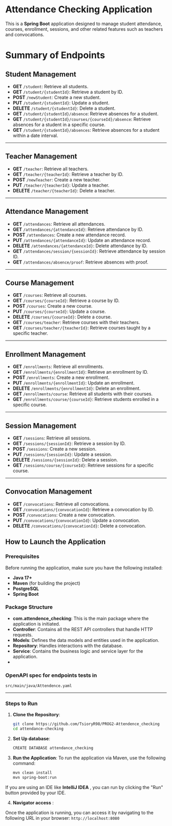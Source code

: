 # Attendance Checking Application

This is a **Spring Boot** application designed to manage student attendance, courses, enrollment, sessions, and other related features such as teachers and convocations.

# Summary of Endpoints

## Student Management
- **GET** `/student`: Retrieve all students.
- **GET** `/student/{studentId}`: Retrieve a student by ID.
- **POST** `/newStudent`: Create a new student.
- **PUT** `/student/{studentId}`: Update a student.
- **DELETE** `/student/{studentId}`: Delete a student.
- **GET** `/student/{studentId}/absence`: Retrieve absences for a student.
- **GET** `/student/{studentId}/courses/{courseId}/absence`: Retrieve absences for a student in a specific course.
- **GET** `/student/{studentId}/absences`: Retrieve absences for a student within a date interval.

---

## Teacher Management
- **GET** `/teacher`: Retrieve all teachers.
- **GET** `/teacher/{teacherId}`: Retrieve a teacher by ID.
- **POST** `/newTeacher`: Create a new teacher.
- **PUT** `/teacher/{teacherId}`: Update a teacher.
- **DELETE** `/teacher/{teacherId}`: Delete a teacher.

---

## Attendance Management
- **GET** `/attendances`: Retrieve all attendances.
- **GET** `/attendances/{attendanceId}`: Retrieve attendance by ID.
- **POST** `/attendances`: Create a new attendance record.
- **PUT** `/attendances/{attendanceId}`: Update an attendance record.
- **DELETE** `/attendances/{attendanceId}`: Delete attendance by ID.
- **GET** `/attendances/session/{sessionId}`: Retrieve attendance by session ID.
- **GET** `/attendances/absence/proof`: Retrieve absences with proof.

---

## Course Management
- **GET** `/courses`: Retrieve all courses.
- **GET** `/courses/{courseId}`: Retrieve a course by ID.
- **POST** `/courses`: Create a new course.
- **PUT** `/courses/{courseId}`: Update a course.
- **DELETE** `/courses/{courseId}`: Delete a course.
- **GET** `/courses/teacher`: Retrieve courses with their teachers.
- **GET** `/courses/teacher/{teacherId}`: Retrieve courses taught by a specific teacher.

---

## Enrollment Management
- **GET** `/enrollments`: Retrieve all enrollments.
- **GET** `/enrollments/{enrollmentId}`: Retrieve an enrollment by ID.
- **POST** `/enrollments`: Create a new enrollment.
- **PUT** `/enrollments/{enrollmentId}`: Update an enrollment.
- **DELETE** `/enrollments/{enrollmentId}`: Delete an enrollment.
- **GET** `/enrollments/course`: Retrieve all students with their courses.
- **GET** `/enrollments/course/{courseId}`: Retrieve students enrolled in a specific course.

---

## Session Management
- **GET** `/sessions`: Retrieve all sessions.
- **GET** `/sessions/{sessionId}`: Retrieve a session by ID.
- **POST** `/sessions`: Create a new session.
- **PUT** `/sessions/{sessionId}`: Update a session.
- **DELETE** `/sessions/{sessionId}`: Delete a session.
- **GET** `/sessions/course/{courseId}`: Retrieve sessions for a specific course.

---

## Convocation Management
- **GET** `/convocations`: Retrieve all convocations.
- **GET** `/convocations/{convocationId}`: Retrieve a convocation by ID.
- **POST** `/convocations`: Create a new convocation.
- **PUT** `/convocations/{convocationId}`: Update a convocation.
- **DELETE** `/convocations/{convocationId}`: Delete a convocation.

## How to Launch the Application

### Prerequisites

Before running the application, make sure you have the following installed:

- **Java 17+**
- **Maven** (for building the project)
- **PostgreSQL**
- **Spring Boot**

### Package Structure

- **com.attendence_checking**: This is the main package where the application is initiated.
- **Controller**: Contains all the REST API controllers that handle HTTP requests.
- **Models**: Defines the data models and entities used in the application.
- **Repository**: Handles interactions with the database.
- **Service**: Contains the business logic and service layer for the application.
-
### OpenAPI spec for endpoints tests in
```src/main/java/Attendence.yaml```

---

### Steps to Run

1. **Clone the Repository**:
   ```bash
   git clone https://github.com/TsioryR98/PROG2-Attendence_checking
   cd attendance-checking
    ```   
2. **Set Up database**:
   ```bash
   CREATE DATABASE attendance_checking
   ```
3. **Run the Application**: To run the application via Maven, use the following command:
   ```bash
   mvn clean install
   mvn spring-boot:run
   ```
If you are using an IDE like **IntelliJ IDEA** , you can run by clicking the "Run" button provided by your IDE.

4. **Navigator access** :

Once the application is running, you can access it by navigating to the following URL in your browser:
```http://localhost:8080```
